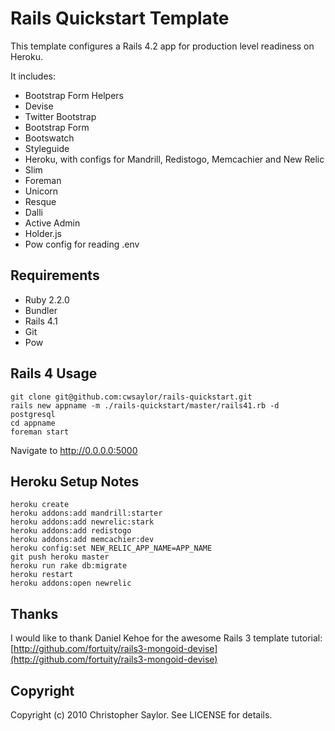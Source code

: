 # Rails Quickstart Template

This template configures a Rails 4.2 app for production level readiness on Heroku.

It includes:

* Bootstrap Form Helpers
* Devise
* Twitter Bootstrap
* Bootstrap Form
* Bootswatch
* Styleguide
* Heroku, with configs for Mandrill, Redistogo, Memcachier and New Relic
* Slim
* Foreman
* Unicorn
* Resque
* Dalli
* Active Admin
* Holder.js
* Pow config for reading .env

## Requirements

* Ruby 2.2.0
* Bundler
* Rails 4.1
* Git
* Pow

## Rails 4 Usage

    git clone git@github.com:cwsaylor/rails-quickstart.git
    rails new appname -m ./rails-quickstart/master/rails41.rb -d postgresql
    cd appname
    foreman start

Navigate to http://0.0.0.0:5000

## Heroku Setup Notes

    heroku create
    heroku addons:add mandrill:starter
    heroku addons:add newrelic:stark
    heroku addons:add redistogo
    heroku addons:add memcachier:dev
    heroku config:set NEW_RELIC_APP_NAME=APP_NAME
    git push heroku master
    heroku run rake db:migrate
    heroku restart
    heroku addons:open newrelic

## Thanks

I would like to thank Daniel Kehoe for the awesome Rails 3 template tutorial:
[http://github.com/fortuity/rails3-mongoid-devise](http://github.com/fortuity/rails3-mongoid-devise)

## Copyright

Copyright (c) 2010 Christopher Saylor. See LICENSE for details.
